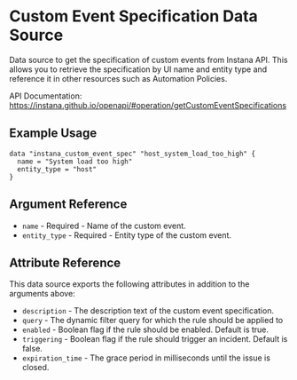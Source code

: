 # Custom Event Specification Data Source

Data source to get the specification of custom events from Instana API. This allows you to retrieve the specification
by UI name and entity type and reference it in other resources such as Automation Policies.

API Documentation: <https://instana.github.io/openapi/#operation/getCustomEventSpecifications>

## Example Usage

```hcl
data "instana_custom_event_spec" "host_system_load_too_high" {
  name = "System load too high"
  entity_type = "host"
}
```

## Argument Reference

* `name` - Required - Name of the custom event.
* `entity_type` - Required - Entity type of the custom event.

## Attribute Reference

This data source exports the following attributes in addition to the arguments above:

* `description` - The description text of the custom event specification.
* `query` - The dynamic filter query for which the rule should be applied to
* `enabled` - Boolean flag if the rule should be enabled. Default is true.
* `triggering` - Boolean flag if the rule should trigger an incident. Default is false.
* `expiration_time` - The grace period in milliseconds until the issue is closed.
